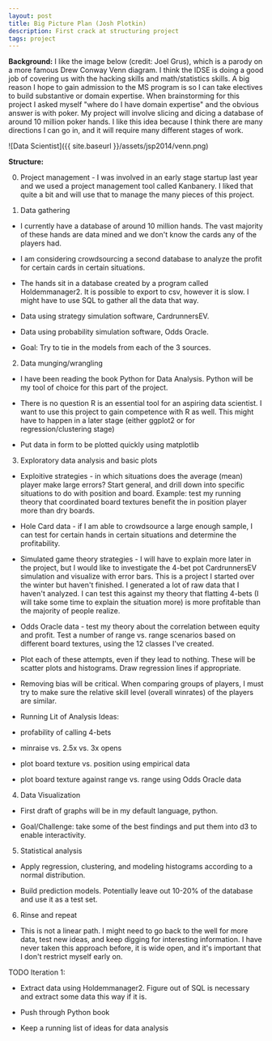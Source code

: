 ```yaml
---
layout: post
title: Big Picture Plan (Josh Plotkin)
description: First crack at structuring project
tags: project
---
```


**Background:** I like the image below (credit: Joel Grus), which is a parody on a more famous Drew Conway Venn diagram. I think the IDSE is doing a good job of covering us with the hacking skills and math/statistics skills. A big reason I hope to gain admission to the MS program is so I can take electives to build substantive or domain expertise. When brainstorming for this project I asked myself "where do I have domain expertise" and the obvious answer is with poker. My project will involve slicing and dicing a database of around 10 million poker hands. I like this idea because I think there are many directions I can go in, and it will require many different stages of work.


![Data Scientist]({{ site.baseurl }}/assets/jsp2014/venn.png)

**Structure:** 

0. Project management - I was involved in an early stage startup last year and we used a project management tool called Kanbanery. I liked that quite a bit and will use that to manage the many pieces of this project.

1. Data gathering

* I currently have a database of around 10 million hands. The vast majority of these hands are data mined and we don't know the cards any of the players had. 

* I am considering crowdsourcing a second database to analyze the profit for certain cards in certain situations.

* The hands sit in a database created by a program called Holdemmanager2. It is possible to export to csv, however it is slow. I might have to use SQL to gather all the data that way.

* Data using strategy simulation software, CardrunnersEV.

* Data using probability simulation software, Odds Oracle.

* Goal: Try to tie in the models from each of the 3 sources.

2. Data munging/wrangling

* I have been reading the book Python for Data Analysis. Python will be my tool of choice for this part of the project.

* There is no question R is an essential tool for an aspiring data scientist. I want to use this project to gain competence with R as well. This might have to happen in a later stage (either ggplot2 or for regression/clustering stage)

* Put data in form to be plotted quickly using matplotlib

3. Exploratory data analysis and basic plots

* Exploitive strategies - in which situations does the average (mean) player make large errors? Start general, and drill down into specific situations to do with position and board. Example: test my running theory that coordinated board textures benefit the in position player more than dry boards.

* Hole Card data - if I am able to crowdsource a large enough sample, I can test for certain hands in certain situations and determine the profitability.

* Simulated game theory strategies - I will have to explain more later in the project, but I would like to investigate the 4-bet pot CardrunnersEV simulation and visualize with error bars. This is a project I started over the winter but haven't finished. I generated a lot of raw data that I haven't analyzed. I can test this against my theory that flatting 4-bets (I will take some time to explain the situation more) is more profitable than the majority of people realize.

* Odds Oracle data - test my theory about the correlation between equity and profit. Test a number of range vs. range scenarios based on different board textures, using the 12 classes I've created.

* Plot each of these attempts, even if they lead to nothing. These will be scatter plots and histograms. Draw regression lines if appropriate.

* Removing bias will be critical. When comparing groups of players, I must try to make sure the relative skill level (overall winrates) of the players are similar.

* Running Lit of Analysis Ideas:

- profability of calling 4-bets

- minraise vs. 2.5x vs. 3x opens

- plot board texture vs. position using empirical data

- plot board texture against range vs. range using Odds Oracle data

4. Data Visualization

* First draft of graphs will be in my default language, python.

* Goal/Challenge: take some of the best findings and put them into d3 to enable interactivity.


5. Statistical analysis

* Apply regression, clustering, and modeling histograms according to a normal distribution.

* Build prediction models. Potentially leave out 10-20% of the database and use it as a test set.


6. Rinse and repeat

* This is not a linear path. I might need to go back to the well for more data, test new ideas, and keep digging for interesting information. I have never taken this approach before, it is wide open, and it's important that I don't restrict myself early on.


TODO Iteration 1:

* Extract data using Holdemmanager2. Figure out of SQL is necessary and extract some data this way if it is.

* Push through Python book

* Keep a running list of ideas for data analysis




